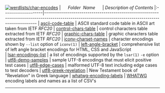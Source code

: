 [![werdlists/char-encodes](https://img.shields.io/badge/werdlists-char-encodes-purple/.svg?logo=github&style=popout&longCache=true)](# "werdlists/char-encodes")
|&nbsp;&nbsp;&nbsp;&nbsp;&nbsp;&nbsp;_Folder&nbsp;&nbsp;Name_&nbsp;&nbsp;&nbsp;&nbsp;&nbsp;&nbsp;| _Description of Contents_
|:--------------------|--------------------------------------------------------------------------------------------------------------------------------------------------------
| [ascii-code-table](ascii-code-table.txt) |  ASCII standard code table in ASCII art taken from IETF *RFC20* 
| [control-chars-table](control-chars-table.txt) |  control characters table extracted from IETF *RFC20* 
| [graphic-chars-table](graphic-chars-table.txt) |  graphic characters table extracted from IETF *RFC20* 
| [iconv-charset-names](iconv-charset-names.txt) |  character encodings shown by `--list` option of `iconv(1)` 
| [left-angle-bracket](left-angle-bracket.txt) | comprehensive list of left angle bracket encodings for HTML, CSS and JavaScript  
| [lsar-encodings-list](lsar-encodings-list.txt) |  a list of encodings supported by the `lsar(1)` `-e` option 
| [utf8-demo-samples](utf8-demo-samples.txt) |  sample UTF-8 encodings that must elicit positive test cases 
| [utf8-edge-cases](utf8-edge-cases.txt) |  malformed UTF-8 text including edge cases to test decoders 
| [utf8-greek-revelation](utf8-greek-revelation.txt) |  New Testament book of "Revelation" in Greek language 
| [whatwg-encoding-labels](whatwg-encoding-labels.csv) |  [WHATWG](https://whatwg.org) encoding labels and names as a list of CSV's  

* * *

